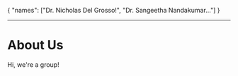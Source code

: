 {
    "names": ["Dr. Nicholas Del Grosso!", "Dr. Sangeetha Nandakumar..."]
}

---

# About Us

Hi, we're a group!